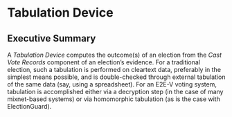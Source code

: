 # Tabulation Device

## Executive Summary

A *Tabulation Device* computes the outcome(s) of an election from the
*Cast Vote Records* component of an election’s evidence.  For a
traditional election, such a tabulation is performed on cleartext
data, preferably in the simplest means possible, and is double-checked
through external tabulation of the same data (say, using a
spreadsheet).  For an E2E-V voting system, tabulation is accomplished
either via a decryption step (in the case of many mixnet-based
systems) or via homomorphic tabulation (as is the case with
ElectionGuard).

